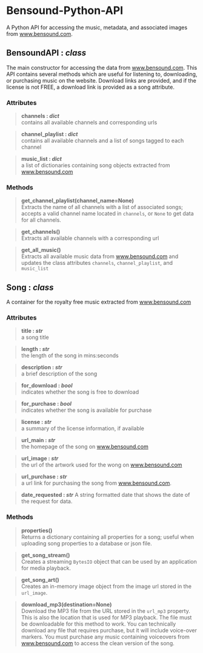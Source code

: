 # Bensound-Python-API
A Python API for accessing the music, metadata, and associated images from www.bensound.com.



## BensoundAPI : *class*
The main constructor for accessing the data from www.bensound.com. This API contains several methods which are useful for listening to, downloading, or purchasing music on the website. Download links are provided, and if the license is not FREE, a download link is provided as a song attribute.

### Attributes

>**channels : *dict***  
>contains all available channels and corresponding urls  

>**channel_playlist : *dict***  
>contains all available channels and a list of songs tagged to each channel  

>**music_list : *dict***  
>a list of dictionaries containing song objects extracted from www.bensound.com   

### Methods

>**get_channel_playlist(channel_name=None)**  
>Extracts the name of all channels with a list of associated songs; accepts a valid channel name located in `channels`, or `None` to get data for all channels.  

>**get_channels()**  
>Extracts all available channels with a corresponding url  

>**get_all_music()**  
>Extracts all available music data from www.bensound.com and updates the class attributes `channels`, `channel_playlist`, and `music_list`  

## Song : *class*
A container for the royalty free music extracted from www.bensound.com  

### Attributes
>**title : *str***  
>a song title  
  
>**length : *str***  
>the length of the song in mins:seconds  
  
>**description : *str***  
>a brief description of the song  
  
>**for_download : *bool***  
>indicates whether the song is free to download  
  
>**for_purchase : *bool***  
>indicates whether the song is available for purchase  
  
>**license : *str***  
>a summary of the license information, if available  
  
>**url_main : *str***   
>the homepage of the song on www.bensound.com  
  
>**url_image : *str***   
>the url of the artwork used for the wong on www.bensound.com  
  
>**url_purchase : *str***   
>a url link for purchasing the song from www.bensound.com.  
  
>**date_requested : *str***
>A string formatted date that shows the date of the request for data.  
  
### Methods

>**properties()**  
>Returns a dictionary containing all properties for a song; useful when uploading song properties to a database or json file.   

>**get_song_stream()**  
>Creates a streaming `BytesIO` object that can be used by an application for media playback.  

>**get_song_art()**  
>Creates an in-memory image object from the image url stored in the `url_image`.  

>**download_mp3(destination=None)**  
>Download the MP3 file from the URL stored in the `url_mp3` property. This is also the location that is used for MP3 playback. The file must be downloadable for this method to work. You can technically download any file that requires purchase, but it will include voice-over markers. You must purchase any music containing voiceovers from www.bensound.com to access the clean version of the song.  
